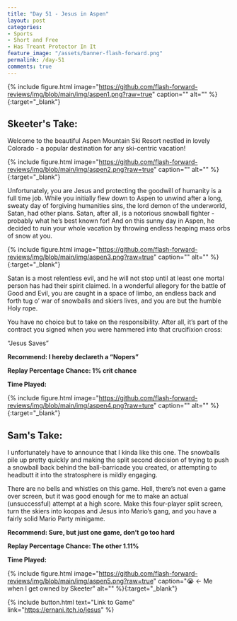 ```yaml
---
title: "Day 51 - Jesus in Aspen"
layout: post
categories:
- Sports
- Short and Free
- Has Treant Protector In It
feature_image: "/assets/banner-flash-forward.png"
permalink: /day-51
comments: true
---
```


{% include figure.html image="https://github.com/flash-forward-reviews/img/blob/main/img/aspen1.png?raw=true" caption="" alt="" %}{:target="_blank"}

## Skeeter's Take:

Welcome to the beautiful Aspen Mountain Ski Resort nestled in lovely Colorado - a popular destination for any ski-centric vacation!

{% include figure.html image="https://github.com/flash-forward-reviews/img/blob/main/img/aspen2.png?raw=true" caption="" alt="" %}{:target="_blank"}

Unfortunately, you are Jesus and protecting the goodwill of humanity is a full time job. While you initially flew down to Aspen to unwind after a long, sweaty day of forgiving humanities sins, the lord demon of the underworld, Satan, had other plans. 
Satan, after all, is a notorious snowball fighter - probably what he’s best known for! And on this sunny day in Aspen, he decided to ruin your whole vacation by throwing endless heaping mass orbs of snow at you. 

{% include figure.html image="https://github.com/flash-forward-reviews/img/blob/main/img/aspen3.png?raw=true" caption="" alt="" %}{:target="_blank"}

Satan is a most relentless evil, and he will not stop until at least one mortal person has had their spirit claimed. In a wonderful allegory for the battle of Good and Evil, you are caught in a space of limbo, an endless back and forth tug o’ war of snowballs and skiers lives, and you are but the humble Holy rope. 

You have no choice but to take on the responsibility. 
After all, it’s part of the contract you signed when you were hammered into that crucifixion cross: 

“Jesus Saves”

**Recommend: I hereby declareth a “Nopers”**

**Replay Percentage Chance: 1% crit chance**

**Time Played:** 

{% include figure.html image="https://github.com/flash-forward-reviews/img/blob/main/img/aspen4.png?raw=ture" caption="" alt="" %}{:target="_blank"}

## Sam's Take:

I unfortunately have to announce that I kinda like this one. The snowballs pile up pretty quickly and making the split second decision of trying to push a snowball back behind the ball-barricade you created, or attempting to headbutt it into the stratosphere is mildly engaging.

There are no bells and whistles on this game. Hell, there’s not even a game over screen, but it was good enough for me to make an actual (unsuccessful) attempt at a high score. Make this four-player split screen, turn the skiers into koopas and Jesus into Mario’s gang, and you have a fairly solid Mario Party minigame.


**Recommend: Sure, but just one game, don’t go too hard** 

**Replay Percentage Chance: The other 1.11%**

**Time Played:** 

{% include figure.html image="https://github.com/flash-forward-reviews/img/blob/main/img/aspen5.png?raw=true" caption="😭 <- Me when I get owned by Skeeter" alt="" %}{:target="_blank"}

{% include button.html text="Link to Game" link="https://ernani.itch.io/jesus" %}